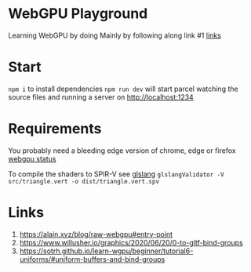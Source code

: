 # WebGPU Playground

Learning WebGPU by doing
Mainly by following along link #1 [links](#Links)

# Start

`npm i` to install dependencies
`npm run dev` will start parcel watching the source files and running a server on [http://localhost:1234](http://localhost:1234)

# Requirements

You probably need a bleeding edge version of chrome, edge or firefox
[webgpu status](https://github.com/gpuweb/gpuweb/wiki/Implementation-Status)

To compile the shaders to SPIR-V see [glslang](https://github.com/KhronosGroup/glslang)
`glslangValidator -V src/triangle.vert -o dist/triangle.vert.spv`

# Links

1. https://alain.xyz/blog/raw-webgpu#entry-point
2. https://www.willusher.io/graphics/2020/06/20/0-to-gltf-bind-groups
3. https://sotrh.github.io/learn-wgpu/beginner/tutorial6-uniforms/#uniform-buffers-and-bind-groups